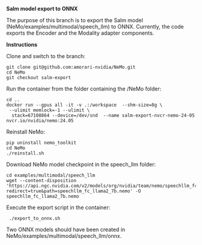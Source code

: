  **Salm model export to ONNX**

The purpose of this branch is to export the Salm model (NeMo/examples/multimodal/speech_llm) to ONNX. Currently, the code exports the Encoder and the Modality adapter components.

 **Instructions**

Clone and switch to the branch:

```shell
git clone git@github.com:amorari-nvidia/NeMo.git
cd NeMo
git checkout salm-export

```

Run the container from the folder containing the /NeMo folder:

```shell
cd ..
docker run --gpus all -it -v .:/workspace  --shm-size=8g \
 --ulimit memlock=-1 --ulimit \
  stack=67108864 --device=/dev/snd  --name salm-export-nvcr-nemo-24-05 nvcr.io/nvidia/nemo:24.05
```

Reinstall NeMo:

```shell
pip uninstall nemo_toolkit
cd NeMo
./reinstall.sh
```

Download NeMo model checkpoint in the speech_llm folder:
```shell
cd examples/multimodal/speech_llm
wget --content-disposition 'https://api.ngc.nvidia.com/v2/models/org/nvidia/team/nemo/speechllm_fc_llama2_7b/1.23.1/files?redirect=true&path=speechllm_fc_llama2_7b.nemo' -O speechllm_fc_llama2_7b.nemo
```

Execute the export script in the container:
```shell
 ./export_to_onnx.sh
```

Two ONNX models should have been created in NeMo/examples/multimodal/speech_llm/onnx.
